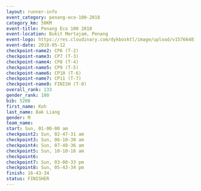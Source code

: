 ```yaml
--- 
layout: runner-info 
event_category: penang-eco-100-2018 
category_km: 50KM 
event-title: Penang Eco 100 2018 
event-location: Bukit Mertajam, Penang 
event-logo: https://res.cloudinary.com/dykbosktl/image/upload/v1576648106/Logo/Logo_lovxhg.jpg 
event-date: 2018-05-12 
checkpoint-name2: CP6 (T-2) 
checkpoint-name3: CP7 (T-3) 
checkpoint-name4: CP8 (T-4) 
checkpoint-name5: CP9 (T-5) 
checkpoint-name6: CP10 (T-6) 
checkpoint-name7: CP11 (T-7) 
checkpoint-name8: FINISH (T-8) 
overall_rank: 133
gender_rank: 100
bib: 5208
first_name: Koh
last_name: Bak Liang
gender: M
team_name: 
start: Sun, 01-00-00 am
checkpoint2: Sun, 02-47-31 am
checkpoint3: Sun, 06-10-30 am
checkpoint4: Sun, 07-48-36 am
checkpoint5: Sun, 10-10-16 am
checkpoint6: 
checkpoint7: Sun, 03-00-33 pm
checkpoint8: Sun, 05-43-34 pm
finish: 16-43-34
status: FINISHER
--- 
```

